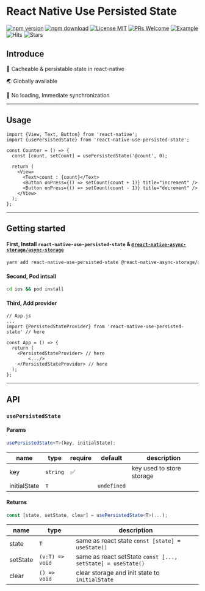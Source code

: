 # React Native Use Persisted State

[![npm version](https://badge.fury.io/js/react-native-use-persisted-state.svg)](https://www.npmjs.com/package/react-native-use-persisted-state)
[![npm download](https://img.shields.io/npm/dt/react-native-use-persisted-state)](https://www.npmjs.com/package/react-native-use-persisted-state)
[![License MIT](https://img.shields.io/github/license/KoreanThinker/react-native-use-persisted-state?style=plat)](LICENSE)
[![PRs Welcome](https://img.shields.io/badge/PRs-welcome-brightgreen.svg?style=flat-square)](CONTRIBUTING.md)
[![Example](https://img.shields.io/badge/example-here!-blue)](https://github.com/krtk-dev/billboard-player)
![Hits](https://hits.seeyoufarm.com/api/count/incr/badge.svg?url=https%3A%2F%2Fgithub.com%2FKoreanThinker%2Freact-native-use-persisted-state&count_bg=%2379C83D&title_bg=%23555555&icon=&icon_color=%23E7E7E7&title=hits&edge_flat=false)
![Stars](https://img.shields.io/github/stars/KoreanThinker/react-native-use-persisted-state?style=social)

## Introduce

💾 Cacheable & persistable state in react-native

🌏 Globally available

🚀 No loading, Immediate synchronization

---

## Usage

```tsx
import {View, Text, Button} from 'react-native';
import {usePersistedState} from 'react-native-use-persisted-state';

const Counter = () => {
  const [count, setCount] = usePersistedState('@count', 0);

  return (
    <View>
      <Text>count : {count}</Text>
      <Button onPress={() => setCount(count + 1)} title="increment" />
      <Button onPress={() => setCount(count - 1)} title="decrement" />
    </View>
  );
};
```

---

## Getting started

#### First, Install `react-native-use-persisted-state` & [`@react-native-async-storage/async-storage`](https://github.com/react-native-async-storage/async-storage)

```bash
yarn add react-native-use-persisted-state @react-native-async-storage/async-storage
```

#### Second, Pod intsall

```bash
cd ios && pod install
```

#### Third, Add provider

```tsx
// App.js
...
import {PersistedStateProvider} from 'react-native-use-persisted-state' // here

const App = () => {
  return (
    <PersistedStateProvider> // here
        <.../>
    </PersistedStateProvider> // here
  );
};
```

---

## API

### `usePersistedState`

#### Params

```ts
usePersistedState<T>(key, initialState);
```

| name         | type     | require | default     | description               |
| ------------ | -------- | ------- | ----------- | ------------------------- |
| key          | `string` | ✅      |             | key used to store storage |
| initialState | `T`      |         | `undefined` |                           |

#### Returns

```ts
const [state, setState, clear] = usePersistedState<T>(...);
```

| name     | type            | description                                                 |
| -------- | --------------- | ----------------------------------------------------------- |
| state    | `T`             | same as react state `const [state] = useState()`            |
| setState | `(v:T) => void` | same as react setState `const [..., setState] = useState()` |
| clear    | `() => void`    | clear storage and init state to `initialState`              |
